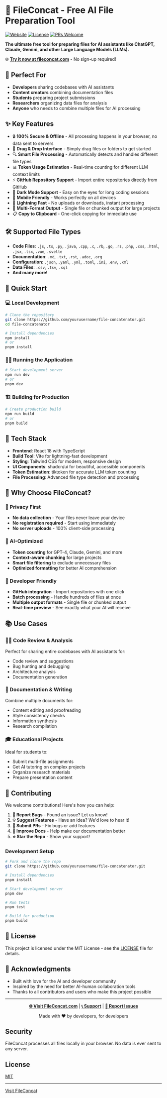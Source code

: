 # 🚀 FileConcat - Free AI File Preparation Tool

[![Website](https://img.shields.io/badge/Website-fileconcat.com-blue)](https://fileconcat.com)
[![License](https://img.shields.io/badge/License-MIT-green.svg)](LICENSE)
[![PRs Welcome](https://img.shields.io/badge/PRs-welcome-brightgreen.svg)](CONTRIBUTING.md)

**The ultimate free tool for preparing files for AI assistants like ChatGPT, Claude, Gemini, and other Large Language Models (LLMs).**

🌐 **[Try it now at fileconcat.com](https://fileconcat.com)** - No sign-up required!

## 🎯 Perfect For

- **Developers** sharing codebases with AI assistants
- **Content creators** combining documentation files  
- **Students** preparing project submissions
- **Researchers** organizing data files for analysis
- **Anyone** who needs to combine multiple files for AI processing

## ✨ Key Features

- 🔒 **100% Secure & Offline** - All processing happens in your browser, no data sent to servers
- 📂 **Drag & Drop Interface** - Simply drag files or folders to get started
- 🔍 **Smart File Processing** - Automatically detects and handles different file types
- 📊 **Token Usage Estimation** - Real-time counting for different LLM context limits
- ⚡️ **GitHub Repository Support** - Import entire repositories directly from GitHub
- 🎨 **Dark Mode Support** - Easy on the eyes for long coding sessions
- 📱 **Mobile Friendly** - Works perfectly on all devices
- 🚀 **Lightning Fast** - No uploads or downloads, instant processing
- 🎯 **Multi-Format Output** - Single file or chunked output for large projects
- 📋 **Copy to Clipboard** - One-click copying for immediate use

## 🛠️ Supported File Types

- **Code Files**: `.js`, `.ts`, `.py`, `.java`, `.cpp`, `.c`, `.rb`, `.go`, `.rs`, `.php`, `.css`, `.html`, `.jsx`, `.tsx`, `.vue`, `.svelte`
- **Documentation**: `.md`, `.txt`, `.rst`, `.adoc`, `.org`
- **Configuration**: `.json`, `.yaml`, `.yml`, `.toml`, `.ini`, `.env`, `.xml`
- **Data Files**: `.csv`, `.tsv`, `.sql`
- **And many more!**

## 🚀 Quick Start

### 💻 Local Development

```bash
# Clone the repository
git clone https://github.com/yourusername/file-concatenator.git
cd file-concatenator

# Install dependencies
npm install
# or
pnpm install
```

### 🏃‍♂️ Running the Application

```bash
# Start development server
npm run dev
# or
pnpm dev
```

### 🏗️ Building for Production

```bash
# Create production build
npm run build
# or
pnpm build
```

## 🔧 Tech Stack

- **Frontend**: React 18 with TypeScript
- **Build Tool**: Vite for lightning-fast development
- **Styling**: Tailwind CSS for modern, responsive design
- **UI Components**: shadcn/ui for beautiful, accessible components
- **Token Estimation**: tiktoken for accurate LLM token counting
- **File Processing**: Advanced file type detection and processing

## 🌟 Why Choose FileConcat?

### 🔐 Privacy First
- **No data collection** - Your files never leave your device
- **No registration required** - Start using immediately
- **No server uploads** - 100% client-side processing

### 🎯 AI-Optimized
- **Token counting** for GPT-4, Claude, Gemini, and more
- **Context-aware chunking** for large projects
- **Smart file filtering** to exclude unnecessary files
- **Optimized formatting** for better AI comprehension

### 🚀 Developer Friendly
- **GitHub integration** - Import repositories with one click
- **Batch processing** - Handle hundreds of files at once
- **Multiple output formats** - Single file or chunked output
- **Real-time preview** - See exactly what your AI will receive

## 📚 Use Cases

### 👨‍💻 Code Review & Analysis
Perfect for sharing entire codebases with AI assistants for:
- Code review and suggestions
- Bug hunting and debugging
- Architecture analysis
- Documentation generation

### 📖 Documentation & Writing
Combine multiple documents for:
- Content editing and proofreading
- Style consistency checks
- Information synthesis
- Research compilation

### 🎓 Educational Projects
Ideal for students to:
- Submit multi-file assignments
- Get AI tutoring on complex projects
- Organize research materials
- Prepare presentation content

## 🤝 Contributing

We welcome contributions! Here's how you can help:

1. **🐛 Report Bugs** - Found an issue? Let us know!
2. **💡 Suggest Features** - Have an idea? We'd love to hear it!
3. **🔧 Submit PRs** - Fix bugs or add features
4. **📝 Improve Docs** - Help make our documentation better
5. **⭐ Star the Repo** - Show your support!

### Development Setup

```bash
# Fork and clone the repo
git clone https://github.com/yourusername/file-concatenator.git

# Install dependencies
pnpm install

# Start development server
pnpm dev

# Run tests
pnpm test

# Build for production
pnpm build
```

## 📄 License

This project is licensed under the MIT License - see the [LICENSE](LICENSE) file for details.

## 🙏 Acknowledgments

- Built with love for the AI and developer community
- Inspired by the need for better AI-human collaboration tools
- Thanks to all contributors and users who make this project possible

---

<div align="center">

**[🌐 Visit FileConcat.com](https://fileconcat.com)** | **[📞 Support](mailto:support@fileconcat.com)** | **[🐛 Report Issues](https://github.com/yourusername/file-concatenator/issues)**

Made with ❤️ by developers, for developers

</div>

## Security

FileConcat processes all files locally in your browser. No data is ever sent to any server.

## License

[MIT](LICENSE)

---

[Visit FileConcat](https://fileconcat.com)
